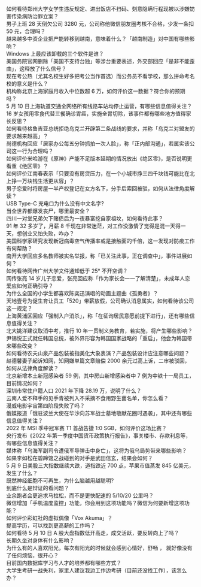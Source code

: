 如何看待郑州大学女学生违反规定、进出饭店不扫码、刻意隐瞒行程现被以涉嫌妨害传染病防治罪立案？  
男子上班 28 天倒欠公司 3280 元，公司称他微信朋友圈考核不合格，少发一条扣 50 元，合理吗？  
越来越多中资企业把产能转移到越南，意味着什么？「越南制造」对中国有哪些影响？  
Windows 上最应该卸载的三个软件是谁？  
美国务院官网删除「美国不支持台独」等涉台重要表述，外交部回应「是非不能歪曲」，这释放了什么信号？  
现在考公热（尤其名校生好多把考公当作首选）而公务员不看学校，那么拼命考名校的意义是什么？  
机构称北京上海家庭月收入中位数超 6 万，如何评价这一数据？符合你的预期吗？  
5 月 10 日上海轨道交通全网络所有线路车站均停止运营，有哪些信息值得关注？  
16 岁女孩用零食代替三餐确诊胃癌，实施全胃切除，该事件都有哪些地方值得家长反思？  
如何看待格鲁吉亚总统拒绝乌克兰开辟第二条战线的要求，并称「乌克兰对盟友的要求越来越高」？  
尚德机构回应「居家办公每五分钟抓拍一次人脸」，称「正内部沟通」，若属实该公司这一行为合理吗？  
如何评价米哈游在《原神》产能不足版本延期的情况放出《绝区零》，是否说明更看重《绝区零》？  
如何评价江南春表示「只要没有房贷压力，在一个小城市挣三四千块钱可能比在北上挣一万块钱生活更从容」？  
男子恋爱时将房屋一半产权登记在女方名下，分手后索回被驳，如何从法律角度解读？  
USB Type-C 充电口为什么没有中文名字?  
当全世界都爆发丧尸，哪里最安全？  
四川一对堂兄弟欠下赌债后为一夜暴富挖自家祖坟，如何看待此事？  
91 年 32 多岁了，月薪 8 千现在非常迷茫，对工作没激情了觉得是混一天得一天，想创业又怕失败，咋办？  
美国科学家研究发现新冠病毒空气传播率或是接触面的千倍，这一发现对防疫工作有何帮助？  
南开大学回应多名教师被实名举报，称「已关注此事，正在调查中」，事件进展如何？  
如何看待网传广州大学文件通知低于 25° 不开空调？  
网传张亮 14 岁儿子恋爱，张亮回应称「作为家长会一一了解清楚」，未成年人恋爱应如何正确引导？  
为什么全国的小学生都喜欢陈奕迅演唱的动画主题曲《孤勇者》？  
天地壹号为促生育让员工「520」带薪放假，公司确认消息属实，如何看待该公司这一规定？  
上海黄浦区回应「强制入户消杀」，称「在征询居民意愿前提下进行」，还有哪些信息值得关注？  
北大姚洋建议取消中考，推行 10 年一贯制义务教育，若实施，将产生哪些影响？  
尹锡悦正式就任韩国总统，被外界形容为韩国国家战略的「重启」，他会为韩国带来哪些改变？  
如何看待农夫山泉产品包装被指美化大象表演？产品包装设计应注意哪些问题？  
赵德馨妻子起诉知网，知网嫌单篇文章赔偿 2000 余元过高上诉，二审被驳回，如何从法律角度解读？  
北京新增本土新冠感染者 59 例，其中房山新增感染者中 7 例为中铁十一局员工，目前情况如何？  
深圳市常住户籍人口 2021 年下降 28.19 万，说明了什么？  
云南人爱不释手的见手青被列入不采摘不食用野生菌名单，你怎么看？  
漫威电影宇宙第四阶段失败了吗？  
俄媒报道「俄驻波兰大使在华沙向苏军战士墓地敬献花圈时遇袭」，其中还有哪些信息值得关注？  
2022 年 MSI 季中冠军赛 T1 首战告捷 1:0 SGB，如何评价这场比赛？  
央行发布《2022 年第一季度中国货币政策执行报告》，事关楼市、存款利息等，有哪些信息值得关注？  
媒体称「乌海军副司令遭俄军导弹击中身亡」，这将为俄乌局势带来哪些影响？  
如果李如松在碧蹄馆之战碰到的对手是武田信玄，结果会如何？  
5 月 9 日美股三大指数继续大跌，道指跌近 700 点，苹果市值蒸发 845 亿美元，发生了什么？  
既然神经细胞不可再生，为什么脑越用越聪明?  
到底什么是辩证的看问题？  
业余跑者会更追求马拉松，而不是更快配速的 5/10/20 公里吗？  
微信增加「手机温度监控」功能，你会用到这项功能吗？微信为何要新增这项功能？  
如何评价彩虹社的虚拟偶像「Vox Akuma」？  
提高学历，可以找到更高薪的工作吗？  
如何看待 5 月 10 日 A 股大盘指数低开高走，成交活跃，要反转向上了吗？  
长期久坐对身体有什么影响？  
为什么有的人喜欢阳光，每次有阳光的时候就会感到心情好，舒畅 ， 就好像没有了任何烦恼，很开心？  
目前国内数据库学习与人才的培养都有哪些方式？  
大学生考研一战失利，家里人建议我边工作边考研（目前还没找工作），该怎么办？  

